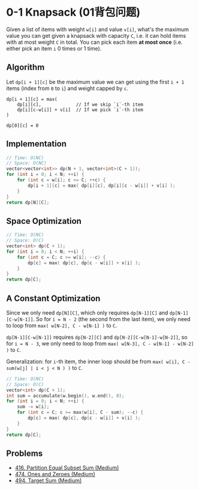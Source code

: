 # 0-1 Knapsack (01背包问题)

Given a list of items with weight `w[i]` and value `v[i]`, what's the maximum value you can get given a knapsack with capacity `C`, i.e. it can hold items with at most weight `C` in total. You can pick each item **at most once** \(i.e. either pick an item `i` 0 times or 1 time\).

## Algorithm

Let `dp[i + 1][c]` be the maximum value we can get using the first `i + 1` items \(index from `0` to `i`\) and weight capped by `c`.

```text
dp[i + 1][c] = max(
    dp[i][c],             // If we skip `i`-th item
    dp[i][c-w[i]] + v[i]  // If we pick `i`-th item
)

dp[0][c] = 0
```

## Implementation

```cpp
// Time: O(NC)
// Space: O(NC)
vector<vector<int>> dp(N + 1, vector<int>(C + 1));
for (int i = 0; i < N; ++i) {
    for (int c = w[i]; c <= C; ++c) {
        dp[i + 1][c] = max( dp[i][c], dp[i][c - w[i]] + v[i] );
    }
}
return dp[N][C];
```

## Space Optimization

```cpp
// Time: O(NC)
// Space: O(C)
vector<int> dp(C + 1);
for (int i = 0; i < N; ++i) {
    for (int c = C; c >= w[i]; --c) {
        dp[c] = max( dp[c], dp[c - w[i]] + v[i] );
    }
}
return dp[C];
```

## A Constant Optimization

Since we only need `dp[N][C]`, which only requires `dp[N-1][C]` and `dp[N-1][C-w[N-1]]`. So for `i = N - 2` \(the second from the last item\), we only need to loop from `max( w[N-2], C - w[N-1] )` to `C`.

`dp[N-1][C-w[N-1]]` requires `dp[N-2][C]` and `dp[N-2][C-w[N-1]-w[N-2]]`, so for `i = N - 3`, we only need to loop from `max( w[N-3], C - w[N-1] - w[N-2] )` to `C`.

Generalization: for `i`-th item, the inner loop should be from `max( w[i], C - sum(w[j] | i < j < N ) )` to `C`.

```cpp
// Time: O(NC)
// Space: O(C)
vector<int> dp(C + 1);
int sum = accumulate(w.begin(), w.end(), 0);
for (int i = 0; i < N; ++i) {
    sum -= w[i];
    for (int c = C; c >= max(w[i], C - sum); --c) {
        dp[c] = max( dp[c], dp[c - w[i]] + v[i] );
    }
}
return dp[C];
```

## Problems

* [416. Partition Equal Subset Sum \(Medium\)](https://leetcode.com/problems/partition-equal-subset-sum/)
* [474. Ones and Zeroes \(Medium\)](https://leetcode.com/problems/ones-and-zeroes/)
* [494. Target Sum (Medium)](https://leetcode.com/problems/target-sum/)

